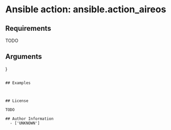 # Ansible action: ansible.action_aireos





## Requirements

TODO

## Arguments

}
```

## Examples



## License

TODO

## Author Information
  - ['UNKNOWN']
